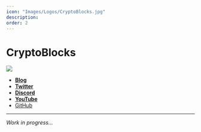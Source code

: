 ```yaml
---
icon: "Images/Logos/CryptoBlocks.jpg"
description: 
order: 2
---
```


# CryptoBlocks

![](../Images/Covers/CryptoBlocks.jpeg)

- [**Blog**](https://www.cryptoblocks.gr/)
- [**Twitter**](https://twitter.com/CryptoBlocks_GR)
- [**Discord**](https://discord.gg/PKRsKSA4wz)
- [**YouTube**](https://www.youtube.com/channel/UCFrXYCuoRpMBfzXud9W3nfA)
- [GitHub](https://github.com/CryptoBlocks-GR)

---

_Work in progress..._
